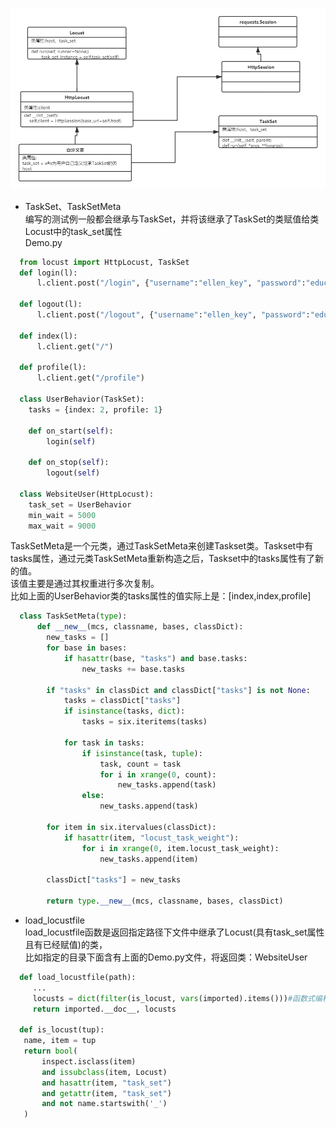 ![](https://github.com/xieyingcai/python/blob/master/locust/Locust.png?raw=true)
+ TaskSet、TaskSetMeta  
  编写的测试例一般都会继承与TaskSet，并将该继承了TaskSet的类赋值给类Locust中的task_set属性  
  Demo.py  
```python
  from locust import HttpLocust, TaskSet
  def login(l):
      l.client.post("/login", {"username":"ellen_key", "password":"education"})

  def logout(l):
      l.client.post("/logout", {"username":"ellen_key", "password":"education"})

  def index(l):
      l.client.get("/")

  def profile(l):
      l.client.get("/profile")
      
  class UserBehavior(TaskSet):
    tasks = {index: 2, profile: 1}

    def on_start(self):
        login(self)

    def on_stop(self):
        logout(self)
        
  class WebsiteUser(HttpLocust):
    task_set = UserBehavior
    min_wait = 5000
    max_wait = 9000
```
  TaskSetMeta是一个元类，通过TaskSetMeta来创建Taskset类。Taskset中有tasks属性，通过元类TaskSetMeta重新构造之后，Taskset中的tasks属性有了新的值。  
  该值主要是通过其权重进行多次复制。    
  比如上面的UserBehavior类的tasks属性的值实际上是：[index,index,profile]   
```python
  class TaskSetMeta(type):
      def __new__(mcs, classname, bases, classDict):
        new_tasks = []
        for base in bases:
            if hasattr(base, "tasks") and base.tasks:
                new_tasks += base.tasks
        
        if "tasks" in classDict and classDict["tasks"] is not None:
            tasks = classDict["tasks"]
            if isinstance(tasks, dict):
                tasks = six.iteritems(tasks)
            
            for task in tasks:
                if isinstance(task, tuple):
                    task, count = task
                    for i in xrange(0, count):
                        new_tasks.append(task)
                else:
                    new_tasks.append(task)
        
        for item in six.itervalues(classDict):
            if hasattr(item, "locust_task_weight"):
                for i in xrange(0, item.locust_task_weight):
                    new_tasks.append(item)
        
        classDict["tasks"] = new_tasks
        
        return type.__new__(mcs, classname, bases, classDict)
```
+ load_locustfile  
   load_locustfile函数是返回指定路径下文件中继承了Locust(具有task_set属性且有已经赋值)的类，  
   比如指定的目录下面含有上面的Demo.py文件，将返回类：WebsiteUser  
 ```python
   def load_locustfile(path):
      ...
      locusts = dict(filter(is_locust, vars(imported).items()))#函数式编程，locusts是一个
      return imported.__doc__, locusts
   
   def is_locust(tup):
    name, item = tup
    return bool(
        inspect.isclass(item)
        and issubclass(item, Locust)
        and hasattr(item, "task_set")
        and getattr(item, "task_set")
        and not name.startswith('_')
    )
 ```

